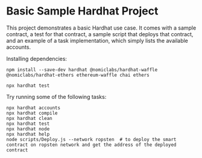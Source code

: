 # Basic Sample Hardhat Project

This project demonstrates a basic Hardhat use case. It comes with a sample contract, a test for that contract, a sample script that deploys that contract, and an example of a task implementation, which simply lists the available accounts.

Installing dependencies:
```
npm install --save-dev hardhat @nomiclabs/hardhat-waffle @nomiclabs/hardhat-ethers ethereum-waffle chai ethers
```
`npx hardhat test`

Try running some of the following tasks:

```shell
npx hardhat accounts
npx hardhat compile
npx hardhat clean
npx hardhat test
npx hardhat node
npx hardhat help
node scripts/Deploy.js --network ropsten  # to deploy the smart contract on ropsten network and get the address of the deployed contract
```
